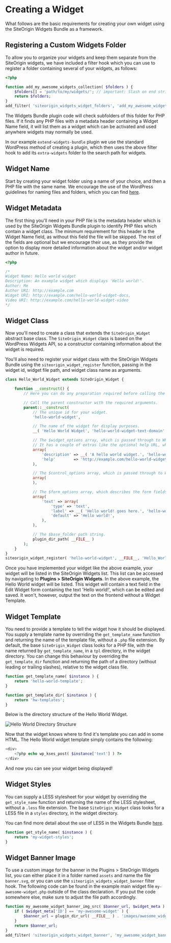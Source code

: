 # Creating a Widget

What follows are the basic requirements for creating your own widget using the SiteOrigin Widgets Bundle as a framework.

## Registering a Custom Widgets Folder

To allow you to organize your widgets and keep them separate from the SiteOrigin widgets, we have included a filter hook which you can use to register a folder containing several of your widgets, as follows:

```php
<?php

function add_my_awesome_widgets_collection( $folders ) {
	$folders[] = 'path/to/my/widgets/'; // important: Slash on end string is required.
	return $folders;
}
add_filter( 'siteorigin_widgets_widget_folders', 'add_my_awesome_widgets_collection' );
```

The Widgets Bundle plugin code will check subfolders of this folder for PHP files. If it finds any PHP files with a metadata header containing a Widget Name field, it will list them as a widget which can be activated and used anywhere widgets may normally be used.

In our example `extend-widgets-bundle` plugin we use the standard WordPress method of creating a plugin, which then uses the above filter hook to add its `extra-widgets` folder to the search path for widgets.

## Widget Name

Start by creating your widget folder using a name of your choice, and then a PHP file with the same name. We encourage the use of the WordPress guidelines for naming files and folders, which you can find <a href="http://codex.wordpress.org/Writing_a_Plugin#Names.2C_Files.2C_and_Locations" target="_blank">here</a>.

## Widget Metadata

The first thing you'll need in your PHP file is the metadata header which is used by the SiteOrigin Widgets Bundle plugin to identify PHP files which contain a widget class. The minimum requirement for this header is the Widget Name field, as without this field the file will be skipped. The rest of the fields are optional but we encourage their use, as they provide the option to display more detailed information about the widget and/or widget author in future.

```php
<?php

/*
Widget Name: Hello world widget
Description: An example widget which displays 'Hello world!'.
Author: Me
Author URI: http://example.com
Widget URI: http://example.com/hello-world-widget-docs,
Video URI: http://example.com/hello-world-widget-video
*/

```

## Widget Class

Now you'll need to create a class that extends the `SiteOrigin_Widget` abstract base class. The `SiteOrigin_Widget` class is based on the WordPress Widgets API, so a constructor containing information about the widget is required.

You'll also need to register your widget class with the SiteOrigin Widgets Bundle using the `siteorigin_widget_register` function, passing in the widget id, widget file path, and widget class name as arguments.

```php
class Hello_World_Widget extends SiteOrigin_Widget {

	function __construct() {
		// Here you can do any preparation required before calling the parent constructor, such as including additional files or initializing variables.

		// Call the parent constructor with the required arguments.
		parent::__construct(
			// The unique id for your widget.
			'hello-world-widget',

			// The name of the widget for display purposes.
			__( 'Hello World Widget', 'hello-world-widget-text-domain' ),

			// The $widget_options array, which is passed through to WP_Widget.
			// It has a couple of extras like the optional help URL, which should link to your sites help or support page.
			array(
				'description' => __( 'A hello world widget.', 'hello-world-widget-text-domain' ),
				'help'        => 'http://example.com/hello-world-widget-docs',
			),

			// The $control_options array, which is passed through to WP_Widget
			array(
			),

			// The $form_options array, which describes the form fields used to configure SiteOrigin widgets. We'll explain these in more detail later.
			array(
				'text' => array(
					'type' => 'text',
					'label' => __( 'Hello world! goes here.', 'hello-world-widget-text-domain' ),
					'default' => 'Hello world!',
				),
			),

			// The $base_folder path string.
			plugin_dir_path( __FILE__ )
		);
	}
}
siteorigin_widget_register( 'hello-world-widget', __FILE__, 'Hello_World_Widget' );


```

Once you have implemented your widget like the above example, your widget will be listed in the SiteOrigin Widgets list. This list can be accessed by navigating to **Plugins > SiteOrigin Widgets**. In the above example, the Hello World widget will be listed. This widget will contain a text field in the Edit Widget form containing the text 'Hello world!', which can be edited and saved. It won't, however, output the text on the frontend without a Widget Template.

## Widget Template

You need to provide a template to tell the widget how it should be displayed. You supply a template name by overriding the `get_template_name` function and returning the name of the template file, without a `.php` file extension. By default, the base `SiteOrigin_Widget` class looks for a PHP file, with the name returned by `get_template_name`, in a `tpl` directory, in the widget directory. You can change this behaviour by overriding the `get_template_dir` function and returning the path of a directory (without leading or trailing slashes), relative to the widget class file.

```php
function get_template_name( $instance ) {
	return 'hello-world-template';
}

function get_template_dir( $instance ) {
	return 'hw-templates';
}
```

Below is the directory structure of the Hello World Widget.

![Hello World Directory Structure](../images/hello-world-widget-directory-structure.png)

Now that the widget knows where to find it's template you can add in some HTML. The Hello World widget template simply contains the following:

```php
<div>
	<?php echo wp_kses_post( $instance['text'] ) ?>
</div>
```

And now you can see your widget being displayed!

## Widget Styles

You can supply a LESS stylesheet for your widget by overriding the `get_style_name` function and returning the name of the LESS stylesheet, without a `.less` file extension. The base `SiteOrigin_Widget` class looks for a LESS file in a `styles` directory, in the widget directory.

You can find more detail about the use of LESS in the Widgets Bundle [here](../templating/less-stylesheets.md).

```php
function get_style_name( $instance ) {
	return 'my-widget-styles';
}
```

## Widget Banner Image
To use a custom image for the banner in the Plugins > SiteOrigin Widgets list, you can either place it in a folder named `assets` and name the file `banner.svg`, or you can use the `siteorigin_widgets_widget_banner` filter hook. The following code can be found in the example main widget file `my-awesome-widget.php` outside of the class declaration. If you put the code somewhere else, make sure to adjust the file path accordingly.

```php
function my_awesome_widget_banner_img_src( $banner_url, $widget_meta ) {
	if ( $widget_meta['ID'] == 'my-awesome-widget' ) {
		$banner_url = plugin_dir_url( __FILE__ ) . 'images/awesome_widget_banner.svg';
	}
	return $banner_url;
}
add_filter( 'siteorigin_widgets_widget_banner', 'my_awesome_widget_banner_img_src', 10, 2 );
```
